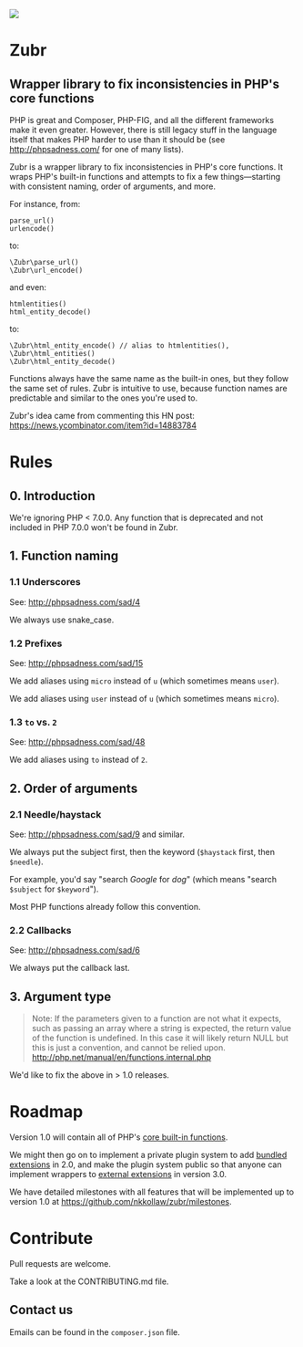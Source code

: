![](http://i.imgur.com/oWdNDv2.png)

# Zubr

## Wrapper library to fix inconsistencies in PHP's core functions

PHP is great and Composer, PHP-FIG, and all the different frameworks make it even greater. However, there is still legacy stuff in the language itself that makes PHP harder to use than it should be (see http://phpsadness.com/ for one of many lists).

Zubr is a wrapper library to fix inconsistencies in PHP's core functions. It wraps PHP's built-in functions and attempts to fix a few things—starting with consistent naming, order of arguments, and more.

For instance, from:

    parse_url()
    urlencode()
    
to:

    \Zubr\parse_url()
    \Zubr\url_encode()
    
and even:

    htmlentities()
    html_entity_decode()
    
to:

    \Zubr\html_entity_encode() // alias to htmlentities(), \Zubr\html_entities()
    \Zubr\html_entity_decode()
    
Functions always have the same name as the built-in ones, but they follow the same set of rules. Zubr is intuitive to use, because function names are predictable and similar to the ones you're used to. 

Zubr's idea came from commenting this HN post: https://news.ycombinator.com/item?id=14883784
    
# Rules

## 0. Introduction

We're ignoring PHP < 7.0.0. Any function that is deprecated and not included in PHP 7.0.0 won't be found in Zubr.
    
## 1. Function naming

### 1.1 Underscores

See: http://phpsadness.com/sad/4

We always use snake_case.

### 1.2 Prefixes

See: http://phpsadness.com/sad/15

We add aliases using `micro` instead of `u` (which sometimes means `user`).

We add aliases using `user` instead of `u` (which sometimes means `micro`).

### 1.3 `to` vs. `2`

See: http://phpsadness.com/sad/48

We add aliases using `to` instead of `2`.

## 2. Order of arguments

### 2.1 Needle/haystack

See: http://phpsadness.com/sad/9 and similar.

We always put the subject first, then the keyword (`$haystack` first, then `$needle`).

For example, you'd say "search *Google* for *dog*" (which means "search `$subject` for `$keyword`").

Most PHP functions already follow this convention.

### 2.2 Callbacks

See: http://phpsadness.com/sad/6

We always put the callback last.

## 3. Argument type

> Note: If the parameters given to a function are not what it expects, such as passing an array where a string is expected, the return value of the function is undefined. In this case it will likely return NULL but this is just a convention, and cannot be relied upon. http://php.net/manual/en/functions.internal.php

We'd like to fix the above in > 1.0 releases.

# Roadmap

Version 1.0 will contain all of PHP's [core built-in functions](http://php.net/manual/en/extensions.membership.php#extensions.membership.core).

We might then go on to implement a private plugin system to add [bundled extensions](http://php.net/manual/en/extensions.membership.php#extensions.membership.bundled) in 2.0, and make the plugin system public so that anyone can implement wrappers to [external extensions](http://php.net/manual/en/extensions.membership.php#extensions.membership.external) in version 3.0.

We have detailed milestones with all features that will be implemented up to version 1.0 at https://github.com/nkkollaw/zubr/milestones.

# Contribute

Pull requests are welcome.

Take a look at the CONTRIBUTING.md file. 
    
## Contact us

Emails can be found in the `composer.json` file.



